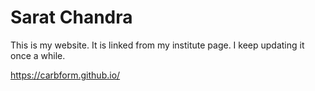 # Sarat Chandra
This is my website. It is linked from  my institute page. 
I keep updating it once a while.


https://carbform.github.io/
